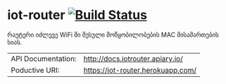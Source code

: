 # iot-router [![Build Status](https://travis-ci.org/freeuni-sdp/iot-router.svg?branch=master)](https://travis-ci.org/freeuni-sdp/iot-router)

რაუტერი იძლევე WiFi ში შესული მოწყობილობების MAC მისამართების სიას.

|                   |                                 |
|-------------------|---------------------------------|
| API Documentation:| http://docs.iotrouter.apiary.io/ |
|Poductive URI:     | https://iot-router.herokuapp.com/ |
